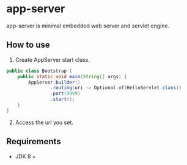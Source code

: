 # app-server
app-server is minimal embedded web server and servlet engine.

## How to use

1. Create AppServer start class.

```java
public class Bootstrap {
    public static void main(String[] args) {
        AppServer.builder()
                .routing(uri -> Optional.of(HelloServlet.class))
                .port(9999)
                .start();
    }
}

```

2. Access the url you set.

## Requirements

* JDK 8 +

